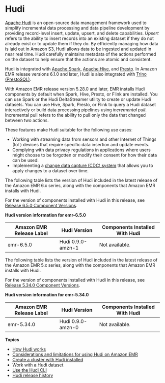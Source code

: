 # Hudi<a name="emr-hudi"></a>

[Apache Hudi](https://hudi.apache.org/) is an open\-source data management framework used to simplify incremental data processing and data pipeline development by providing record\-level insert, update, upsert, and delete capabilities\. *Upsert* refers to the ability to insert records into an existing dataset if they do not already exist or to update them if they do\. By efficiently managing how data is laid out in Amazon S3, Hudi allows data to be ingested and updated in near real time\. Hudi carefully maintains metadata of the actions performed on the dataset to help ensure that the actions are atomic and consistent\.

Hudi is integrated with [Apache Spark](https://aws.amazon.com/emr/features/spark/), [Apache Hive](https://hive.apache.org/), and [Presto](https://prestodb.github.io)\. In Amazon EMR release versions 6\.1\.0 and later, Hudi is also integrated with [Trino \(PrestoSQL\)](https://trino.io/)\. 

With Amazon EMR release version 5\.28\.0 and later, EMR installs Hudi components by default when Spark, Hive, Presto, or Flink are installed\. You can use Spark or the Hudi DeltaStreamer utility to create or update Hudi datasets\. You can use Hive, Spark, Presto, or Flink to query a Hudi dataset interactively or build data processing pipelines using *incremental pull*\. Incremental pull refers to the ability to pull only the data that changed between two actions\.

These features make Hudi suitable for the following use cases:
+ Working with streaming data from sensors and other Internet of Things \(IoT\) devices that require specific data insertion and update events\.
+ Complying with data privacy regulations in applications where users might choose to be forgotten or modify their consent for how their data can be used\.
+ Implementing a [change data capture \(CDC\) system](https://en.wikipedia.org/wiki/Change_data_capture) that allows you to apply changes to a dataset over time\.

The following table lists the version of Hudi included in the latest release of the Amazon EMR 6\.x series, along with the components that Amazon EMR installs with Hudi\.

For the version of components installed with Hudi in this release, see [Release 6\.5\.0 Component Versions](emr-650-release.md)\.


**Hudi version information for emr\-6\.5\.0**  

| Amazon EMR Release Label | Hudi Version | Components Installed With Hudi | 
| --- | --- | --- | 
| emr\-6\.5\.0 | Hudi 0\.9\.0\-amzn\-1 | Not available\. | 

The following table lists the version of Hudi included in the latest release of the Amazon EMR 5\.x series, along with the components that Amazon EMR installs with Hudi\.

For the version of components installed with Hudi in this release, see [Release 5\.34\.0 Component Versions](emr-5340-release.md)\.


**Hudi version information for emr\-5\.34\.0**  

| Amazon EMR Release Label | Hudi Version | Components Installed With Hudi | 
| --- | --- | --- | 
| emr\-5\.34\.0 | Hudi 0\.9\.0\-amzn\-0 | Not available\. | 

**Topics**
+ [How Hudi works](emr-hudi-how-it-works.md)
+ [Considerations and limitations for using Hudi on Amazon EMR](emr-hudi-considerations.md)
+ [Create a cluster with Hudi installed](emr-hudi-installation-and-configuration.md)
+ [Work with a Hudi dataset](emr-hudi-work-with-dataset.md)
+ [Use the Hudi CLI](emr-hudi-cli.md)
+ [Hudi release history](Hudi-release-history.md)
